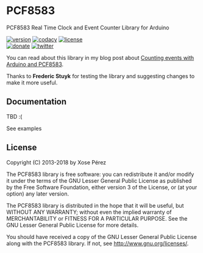 # PCF8583

PCF8583 Real Time Clock and Event Counter Library for Arduino

[![version](https://img.shields.io/badge/version-1.0.0-brightgreen.svg)](CHANGELOG.md)
[![codacy](https://img.shields.io/codacy/grade/c80622b0dd73458ab1de6aed6d01eae2/master.svg)](https://www.codacy.com/app/xoseperez/pcf8583/dashboard)
[![license](https://img.shields.io/badge/license-LGPL--3.0-orange.svg)](LICENSE)
<br />
[![donate](https://img.shields.io/badge/donate-PayPal-blue.svg)](https://www.paypal.com/cgi-bin/webscr?cmd=_donations&business=xose%2eperez%40gmail%2ecom&lc=US&no_note=0&currency_code=EUR&bn=PP%2dDonationsBF%3abtn_donate_LG%2egif%3aNonHostedGuest)
[![twitter](https://img.shields.io/twitter/follow/xoseperez.svg?style=social)](https://twitter.com/intent/follow?screen_name=xoseperez)

You can read about this library in my blog post about [Counting events with Arduino and PCF8583](http://tinkerman.eldiariblau.net/counting-events-with-arduino-and-pcf8583).

Thanks to **Frederic Stuyk** for testing the library and suggesting changes to make it more useful.

## Documentation

TBD :(

See examples

## License

Copyright (C) 2013-2018 by Xose Pérez <xose dot perez at gmail dot com>

The PCF8583 library is free software: you can redistribute it and/or modify
it under the terms of the GNU Lesser General Public License as published by
the Free Software Foundation, either version 3 of the License, or
(at your option) any later version.

The PCF8583 library is distributed in the hope that it will be useful,
but WITHOUT ANY WARRANTY; without even the implied warranty of
MERCHANTABILITY or FITNESS FOR A PARTICULAR PURPOSE.  See the
GNU Lesser General Public License for more details.

You should have received a copy of the GNU Lesser General Public License
along with the PCF8583 library.  If not, see <http://www.gnu.org/licenses/>.
